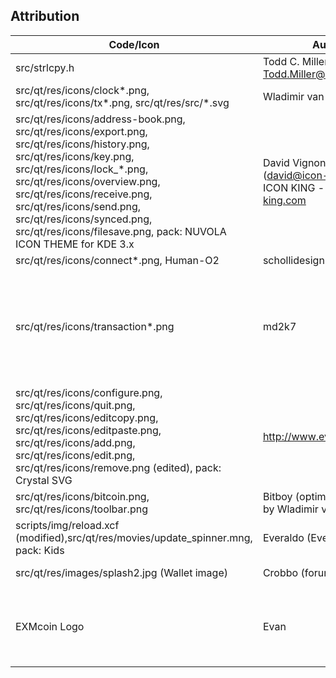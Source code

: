 <h2>Attribution</h2>

| Code/Icon  | Author | License |
| ------------- | ------------- | ------------- |
| src/strlcpy.h | Todd C. Miller <Todd.Miller@courtesan.com> | ISC |
| src/qt/res/icons/clock*.png, src/qt/res/icons/tx*.png, src/qt/res/src/*.svg | Wladimir van der Laan | MIT |
| src/qt/res/icons/address-book.png, src/qt/res/icons/export.png, src/qt/res/icons/history.png, src/qt/res/icons/key.png, src/qt/res/icons/lock_*.png, src/qt/res/icons/overview.png, src/qt/res/icons/receive.png, src/qt/res/icons/send.png, src/qt/res/icons/synced.png, src/qt/res/icons/filesave.png, pack: NUVOLA ICON THEME for KDE 3.x | David Vignoni (david@icon-king.com), ICON KING - www.icon-king.com | LGPL |
| src/qt/res/icons/connect*.png, Human-O2 | schollidesign | GNU/GPL |
| src/qt/res/icons/transaction*.png | md2k7 | ou are free to do with these icons as you wish, including selling, copying, modifying etc. |
| src/qt/res/icons/configure.png, src/qt/res/icons/quit.png, src/qt/res/icons/editcopy.png, src/qt/res/icons/editpaste.png, src/qt/res/icons/add.png, src/qt/res/icons/edit.png, src/qt/res/icons/remove.png (edited), pack: Crystal SVG | http://www.everaldo.com | LGPL |
| src/qt/res/icons/bitcoin.png, src/qt/res/icons/toolbar.png | Bitboy (optimized for 16x16 by Wladimir van der Laan) | Public Domain |
| scripts/img/reload.xcf (modified),src/qt/res/movies/update_spinner.mng, pack: Kids | Everaldo (Everaldo Coelho) | GNU/GPL |
| src/qt/res/images/splash2.jpg (Wallet image) | Crobbo (forum) | Public domain |
| EXMcoin Logo | Evan | Creative Commons Attribution 4.0 International License |

